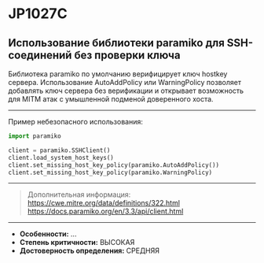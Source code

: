 # JP1027C
## Использование библиотеки paramiko для SSH-соединений без проверки ключа
Библиотека paramiko по умолчанию верифицирует ключ hostkey сервера. Использование
AutoAddPolicy или WarningPolicy позволяет добавлять ключ сервера без верификации и открывает
возможность для MITM атак с умышленной подменой доверенного хоста.

---
Пример небезопасного использования:
```python linenums="1"
import paramiko

client = paramiko.SSHClient()
client.load_system_host_keys()
client.set_missing_host_key_policy(paramiko.AutoAddPolicy())
client.set_missing_host_key_policy(paramiko.WarningPolicy)
```
---
> Дополнительная информация:
> <https://cwe.mitre.org/data/definitions/322.html>
> <https://docs.paramiko.org/en/3.3/api/client.html>
---
* __Особенности:__ ...
* __Степень критичности:__ ВЫСОКАЯ
* __Достоверность определения:__ СРЕДНЯЯ
